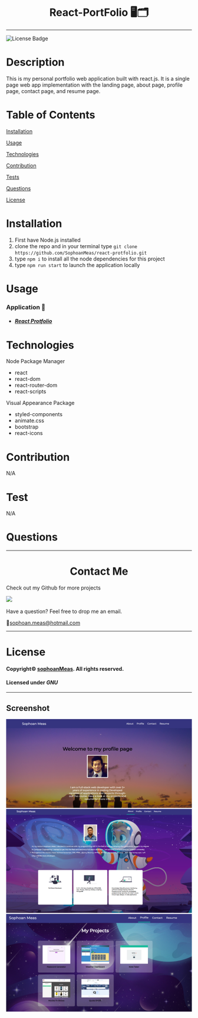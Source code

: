 <h1 align="center">React-PortFolio 🖥️🗂️</h1>

---

![License Badge](https://img.shields.io/github/license/sophoanMeas/professional-readme-generator?&logo=GNU)

# Description

This is my personal portfolio web application built with react.js. It is a single page web app implementation with the landing page, about page, profile page, contact page, and resume page.

# Table of Contents

[Installation](#installation)

[Usage](#usage)

[Technologies](#technologies)

[Contribution](#contribution)

[Tests](#test)

[Questions](#questions)

[License](#license)

# Installation

1. First have Node.js installed
2. clone the repo and in your terminal type `git clone https://github.com/SophoanMeas/react-protfolio.git`
3. type `npm i` to install all the node dependencies for this project
4. type `npm run start` to launch the application locally

# Usage
### Application 🎥

* <a href="https://drive.google.com/file/d/1liIaEnv8ExPunZA502CLPYbZ46KUkyuv/view?usp=sharing" target="_blank"><h4> *React Protfolio*</a>
# Technologies
Node Package Manager
* react
* react-dom
* react-router-dom
* react-scripts


Visual Appearance Package
* styled-components
* animate.css
* bootstrap
* react-icons
# Contribution

N/A

# Test

N/A
# Questions

---

<h1 align="center">Contact Me</h1>

Check out my Github for more projects

[![](https://img.shields.io/badge/github-blue?style=for-the-badge)](https://github.com/sophoanMeas)

Have a question? Feel free to drop me an email.

📧[sophoan.meas@hotmail.com](mailto:sophoan.meas@hotmail.com)

---
# License

#### Copyright© [sophoanMeas](https://github.com/sophoanMeas). All rights reserved.
#### Licensed under *GNU*

---
## Screenshot

![Alt text](./src/assets/images/screenshots/image1.png)
![Alt text](./src/assets/images/screenshots/image2.png)
![Alt text](./src/assets/images/screenshots/image3.png)